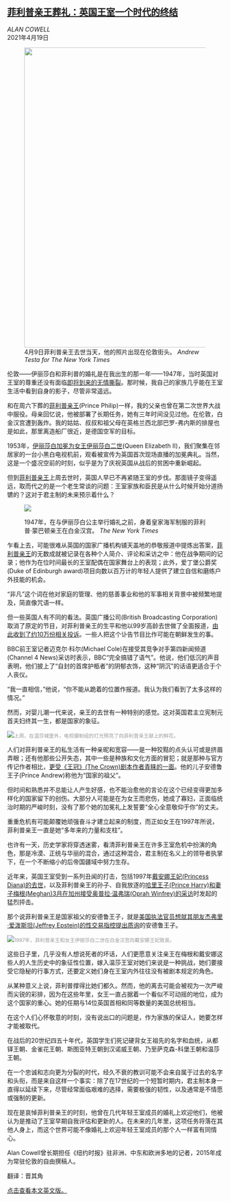 <!--1619005593000-->
[菲利普亲王葬礼：英国王室一个时代的终结](https://cn.nytimes.com/world/20210419/philip-funeral-queen-elizabeth/)
------

<address>ALAN COWELL</address><time pudate="2021-04-19 03:27:25" datetime="2021-04-19 03:27:25">2021年4月19日</time><figure class="article-span-photo"><img src="https://static01.nyt.com/images/2021/04/16/world/16philip/merlin_186184119_d4e60893-7477-4ce0-8be6-6c30d3204840-master1050.jpg" width="1050" height="700"><figcaption>4月9日菲利普亲王去世当天，他的照片出现在伦敦街头。 <cite>Andrew Testa for The New York Times</cite></figcaption></figure><section class="article-body"><p>伦敦——伊丽莎白和菲利普的婚礼是在我出生的那一年——1947年，当时英国对王室的尊重还没有面临<a href="https://www.nytimes.com/2021/04/10/world/europe/prince-philip-death-harry-meghan.html">即将到来的无情撕裂</a>。那时候，我自己的家族几乎能在王室生活中看到自身的影子，尽管非常遥远。</p><p>和在周六下葬的<a href="https://www.nytimes.com/live/2021/04/17/world/prince-philip-funeral" title="Link: https://www.nytimes.com/live/2021/04/17/world/prince-philip-funeral">菲利普亲王</a>(Prince Philip)一样，我的父亲也曾在第二次世界大战中服役。母亲回忆说，他被部署了长期任务，她有三年时间没见过他。在伦敦，白金汉宫遭到轰炸。我的姑姑、叔叔和祖父母在英格兰西北部巴罗-弗内斯的排屋也是如此，那里离造船厂很近，是德国空军的目标。</p><p>1953年，<a href="https://www.nytimes.com/video/world/europe/100000004345567/the-coronation-of-queen-elizabeth-ii.html" title="Link: https://www.nytimes.com/video/world/europe/100000004345567/the-coronation-of-queen-elizabeth-ii.html">伊丽莎白加冕为女王伊丽莎白二世</a>(Queen Elizabeth II)，我们聚集在邻居家的一台小黑白电视机前，观看被宣传为英国首次现场直播的加冕典礼。当然，这是一个盛况空前的时刻，似乎是为了庆祝英国从战后的贫困中重新崛起。</p><p>但到<a href="https://www.nytimes.com/2021/04/17/world/europe/funeral-prince-philip-uk.html">菲利普亲王</a>上周去世时，英国人早已不再紧随王室的步伐。那面镜子变得遥远，取而代之的是一个老生常谈的问题：王室家族和臣民是从什么时候开始分道扬镳的？这对于君主制的未来预示着什么？</p><p><figure class="article-inline-photo"><img src="https://static01.nyt.com/images/2021/04/16/world/16philip2/merlin_66265793_535dd1fc-a773-463f-b8e1-67540a819d39-jumbo.jpg"></p><figcaption>1947年，在与伊丽莎白公主举行婚礼之前，身着皇家海军制服的菲利普·蒙巴顿亲王在白金汉宫。 <cite>The New York Times</cite></figcaption></figure><p>乍看上去，可能很难从英国的国家广播机构铺天盖地的恭敬报道中提炼出答案，<a href="https://www.nytimes.com/2021/04/17/world/europe/funeral-prince-philip-uk.html">菲利普亲王</a>的无数成就被记录在各种个人简介、评论和采访之中：他在战争期间的记录；他作为在位时间最长的王室配偶在国家舞台上的表现；此外，爱丁堡公爵奖(Duke of Edinburgh award)项目向数以百万计的年轻人提供了建立自信和磨练户外技能的机会。</p><p>“非凡”这个词在他对家庭的管理、他的慈善事业和他的军事相关背景中被频繁地提及，简直像咒语一样。</p><p>但一些英国人有不同的看法。英国广播公司(British Broadcasting Corporation)取消了原定的节目，对菲利普亲王的生平和他以99岁高龄去世做了全面报道，<a href="https://www.nytimes.com/2021/04/15/business/bbc-prince-philip-complaints.html">由此收到了约10万份相关投诉</a>。一些人把这个讣告节目比作可能在朝鲜发生的事。</p><p>BBC前王室记者迈克尔·科尔(Michael Cole)在接受其竞争对手第四新闻频道(Channel 4 News)采访时表示，BBC“完全搞错了语气”。他说，他们低沉的声音表明，他们披上了“自封的首席护柩者”的阴郁衣饰，这种“阴沉”的话语更适合于个人丧仪。</p><p>“我一直相信，”他说，“你不能从跪着的位置作报道。我认为我们看到了太多这样的情况。”</p><p>然而，对婴儿潮一代来说，亲王的去世有一种特别的感觉。这对英国君主立宪制元首夫妇终其一生，都是国家的象征。</p><p><img src="https://static01.nyt.com/images/2021/04/16/world/16philip3/merlin_186188010_d8db3cf5-70ce-49d4-8798-ec79055f9079-master1050.jpg"><small style="color: #999;">上周，在温莎城堡外，电视摄制组的灯光照亮了向菲利普亲王献上的鲜花。</small></p><p>人们对菲利普亲王的私生活有一种亲昵和宽容——是一种狡黠的点头认可或是挤眉弄眼；还有他那些公开失态，其中一些是种族和文化方面的冒犯；就是那种与官方传记作者相比，<a href="https://www.nytimes.com/2021/04/09/arts/television/prince-philip-the-crown.html" title="Link: https://www.nytimes.com/2021/04/09/arts/television/prince-philip-the-crown.html">更受《王冠》(The Crown)剧本作者青睐的一面</a>。他的儿子安德鲁王子(Prince Andrew)称他为“国家的祖父”。</p><p>但时间和熟悉并不总能让人产生好感，也不能治愈他的言论在这个已经变得更加多样化的国家留下的创伤。大部分人可能是在为女王而悲伤，她成了寡妇，正面临统治时期的严峻时刻，没有了那个她的加冕礼上发誓要“全心全意敬仰于你”的丈夫。</p><p>重重危机有可能颠覆她顽强奋斗才建立起来的制度，而正如女王在1997年所说，菲利普亲王一直是她“多年来的力量和支柱”。</p><p>也许有一天，历史学家将穿透迷雾，看清菲利普亲王在许多王室危机中扮演的角色，那是冷漠、正统与华丽的混合，通过这种混合，君主制在名义上的领导者执掌下，在一个不断缩小的后帝国疆域中努力生存。</p><p>近年来，英国王室受到一系列丑闻的打击，包括1997年<a href="https://www.nytimes.com/1997/08/31/world/diana-princess-of-wales-36-dies-in-a-crash-in-paris.html">戴安娜王妃(Princess Diana)的去世</a>，以及菲利普亲王的孙子、自我放逐的<a href="https://www.nytimes.com/2021/03/08/world/europe/recap-of-harry-meghan-oprah-interview.html">哈里王子(Prince Harry)和妻子梅根(Meghan)3月在加州接受奥普拉·温弗瑞(Oprah Winfrey)的采访</a>时发起的猛烈抨击。</p><p>那个说菲利普亲王是国家祖父的安德鲁王子，就是<a href="https://www.nytimes.com/2020/06/08/nyregion/jeffrey-epstein-prince-andrew.html">美国执法官员想就其朋友杰弗里·爱泼斯坦(Jeffrey Epstein)的性交易指控提出质询</a>的安德鲁王子。</p><p><img src="https://static01.nyt.com/images/2021/04/16/world/16philip4/merlin_38363506_a8e9aca4-e597-42dc-a731-c663611ffbc6-master1050.jpg"><small style="color: #999;">1997年，菲利普亲王和女王伊丽莎白二世在白金汉宫向戴安娜王妃致哀。</small></p><p>这些日子里，几乎没有人想说死者的坏话，人们更愿意关注亲王在梅根和戴安娜这些人的人生历史中的象征性位置，嫁入温莎王室对她们来说是一种挑战，她们要接受它隐秘的行事方式，还要定义她们身在王室内外往往没有被剧本规定的角色。</p><p>从某种意义上说，菲利普撑得比她们都久。然而，他的离去可能会被视为一次严峻而尖锐的彩排，因为在这些年里，女王一直占据着一个看似不可动摇的地位，成为这个国家的重心。她的任期与14位英国首相和同等数量的美国总统相当。</p><p>在这个人们心怀敬意的时刻，没有说出口的问题是，作为家族的保证人，她要怎样才能被取代。</p><p>在战后的20世纪四五十年代，英国学生们死记硬背女王祖先的名字和血统，从都铎王朝、金雀花王朝、斯图亚特王朝到汉诺威王朝、乃至萨克森-科堡王朝和温莎王朝。</p><p>在一个忠诚和志向更为分裂的时代，经久不衰的教训可能不会来自属于过去的名字和头衔，而是来自这样一个事实：除了在17世纪的一个短暂时期内，君主制本身一直得以延续下来，尽管经常面临艰难的选择，需要极强的韧性，以及通常是不情愿或强制的更新。</p><p>现在是哀悼菲利普亲王的时刻，他曾在几代年轻王室成员的婚礼上欢迎他们，他被认为是推动了王室早期自我评估和更新的人。在未来的几年里，这项任务将落在其他人身上，而这个世界可能不像婚礼上欢迎年轻王室成员的那个人一样富有同情心。</p></section><footer class="author-info"><p>Alan Cowell曾长期担任《纽约时报》驻非洲、中东和欧洲多地的记者，2015年成为常驻伦敦的自由撰稿人。</p><p>翻译：晋其角</p><p><a rel="nofollow" target="_blank" href="https://www.nytimes.com/2021/04/16/world/europe/philip-funeral-queen-elizabeth.html">点击查看本文英文版。</a></p></footer>
